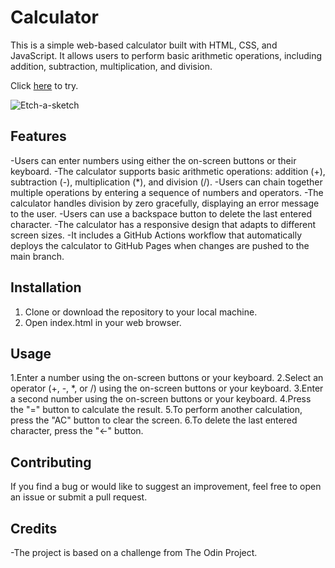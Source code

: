 # Calculator
This is a simple web-based calculator built with HTML, CSS, and JavaScript. It allows users to perform basic arithmetic operations, including addition, subtraction, multiplication, and division.

Click [here](https://leshis.github.io/etch-a-sketch/) to try.

![Etch-a-sketch](https://user-images.githubusercontent.com/94430516/231735629-2ce5dd8b-cd55-4946-aa58-7b5a59f19465.png)


## **Features**
-Users can enter numbers using either the on-screen buttons or their keyboard.
-The calculator supports basic arithmetic operations: addition (+), subtraction (-), multiplication (*), and division (/).
-Users can chain together multiple operations by entering a sequence of numbers and operators.
-The calculator handles division by zero gracefully, displaying an error message to the user.
-Users can use a backspace button to delete the last entered character.
-The calculator has a responsive design that adapts to different screen sizes.
-It includes a GitHub Actions workflow that automatically deploys the calculator to GitHub Pages when changes are pushed to the main branch.
## **Installation**
 1. Clone or download the repository to your local machine.
 2. Open index.html in your web browser.
## **Usage**
1.Enter a number using the on-screen buttons or your keyboard.
2.Select an operator (+, -, *, or /) using the on-screen buttons or your keyboard.
3.Enter a second number using the on-screen buttons or your keyboard.
4.Press the "=" button to calculate the result.
5.To perform another calculation, press the "AC" button to clear the screen.
6.To delete the last entered character, press the "←" button.
## **Contributing**
If you find a bug or would like to suggest an improvement, feel free to open an issue or submit a pull request.
## **Credits**
 -The project is based on a challenge from The Odin Project.
